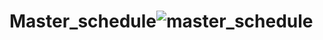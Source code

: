 # Master_schedule![master_schedule](https://github.com/Hiren8055/Master_schedule/assets/84771286/2ce4e7b1-2e12-476c-b133-6979b830cc14)
